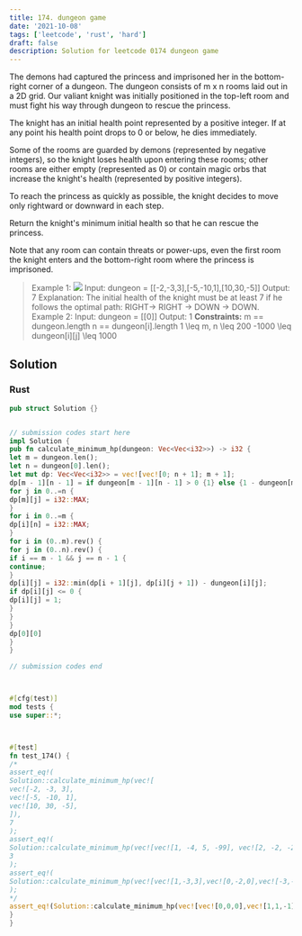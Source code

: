 ```yaml
---
title: 174. dungeon game
date: '2021-10-08'
tags: ['leetcode', 'rust', 'hard']
draft: false
description: Solution for leetcode 0174 dungeon game
---
```




The demons had captured the princess and imprisoned her in the bottom-right corner of a dungeon. The dungeon consists of m x n rooms laid out in a 2D grid. Our valiant knight was initially positioned in the top-left room and must fight his way through dungeon to rescue the princess.

The knight has an initial health point represented by a positive integer. If at any point his health point drops to 0 or below, he dies immediately.

Some of the rooms are guarded by demons (represented by negative integers), so the knight loses health upon entering these rooms; other rooms are either empty (represented as 0) or contain magic orbs that increase the knight's health (represented by positive integers).

To reach the princess as quickly as possible, the knight decides to move only rightward or downward in each step.

Return the knight's minimum initial health so that he can rescue the princess.

Note that any room can contain threats or power-ups, even the first room the knight enters and the bottom-right room where the princess is imprisoned.



>   Example 1:
>   ![](https://assets.leetcode.com/uploads/2021/03/13/dungeon-grid-1.jpg)
>   Input: dungeon <TeX>=</TeX> [[-2,-3,3],[-5,-10,1],[10,30,-5]]
>   Output: 7
>   Explanation: The initial health of the knight must be at least 7 if he follows the optimal path: RIGHT-> RIGHT -> DOWN -> DOWN.
>   Example 2:
>   Input: dungeon <TeX>=</TeX> [[0]]
>   Output: 1
**Constraints:**
>   	m <TeX>=</TeX><TeX>=</TeX> dungeon.length
>   	n <TeX>=</TeX><TeX>=</TeX> dungeon[i].length
>   	1 <TeX>\leq</TeX> m, n <TeX>\leq</TeX> 200
>   	-1000 <TeX>\leq</TeX> dungeon[i][j] <TeX>\leq</TeX> 1000


## Solution


### Rust
```rust
pub struct Solution {}


// submission codes start here
impl Solution {
pub fn calculate_minimum_hp(dungeon: Vec<Vec<i32>>) -> i32 {
let m = dungeon.len();
let n = dungeon[0].len();
let mut dp: Vec<Vec<i32>> = vec![vec![0; n + 1]; m + 1];
dp[m - 1][n - 1] = if dungeon[m - 1][n - 1] > 0 {1} else {1 - dungeon[m - 1][n - 1]};
for j in 0..=n {
dp[m][j] = i32::MAX;
}
for i in 0..=m {
dp[i][n] = i32::MAX;
}
for i in (0..m).rev() {
for j in (0..n).rev() {
if i == m - 1 && j == n - 1 {
continue;
}
dp[i][j] = i32::min(dp[i + 1][j], dp[i][j + 1]) - dungeon[i][j];
if dp[i][j] <= 0 {
dp[i][j] = 1;
}
}
}
dp[0][0]
}
}

// submission codes end



#[cfg(test)]
mod tests {
use super::*;



#[test]
fn test_174() {
/*
assert_eq!(
Solution::calculate_minimum_hp(vec![
vec![-2, -3, 3],
vec![-5, -10, 1],
vec![10, 30, -5],
]),
7
);
assert_eq!(
Solution::calculate_minimum_hp(vec![vec![1, -4, 5, -99], vec![2, -2, -2, -1]]),
3
);
assert_eq!(
Solution::calculate_minimum_hp(vec![vec![1,-3,3],vec![0,-2,0],vec![-3,-3,-3]]), 3
);
*/
assert_eq!(Solution::calculate_minimum_hp(vec![vec![0,0,0],vec![1,1,-1]]), 1);
}
}

```
